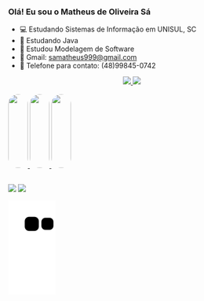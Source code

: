 ### Olá! Eu sou o Matheus de Oliveira Sá


- 💻 Estudando Sistemas de Informação em UNISUL, SC
- 🌱 Estudando Java
- 💾 Estudou Modelagem de Software
- 📑 Gmail: samatheus999@gmail.com
- 📱 Telefone para contato: (48)99845-0742

<div align="center">
  <a href="https://github.com/MatheusOliveira04">
  <img height="180em" src="https://github-readme-stats.vercel.app/api?username=MatheusOliveira04&show_icons=true&theme=tokyonight&include_all_commits=true&count_private=true"/>
  <img height="180em" src="https://github-readme-stats.vercel.app/api/top-langs/?username=MatheusOliveira04&layout=compact&langs_count=7&theme=tokyonight"/>
</div>

<div style="display: inline_block"><br>
<img height="150" style="border-radius:50px;" width="40" src="https://cdn.jsdelivr.net/gh/devicons/devicon/icons/java/java-original.svg" />
<img height="150" style="border-radius:50px;" width="40" src="https://cdn.jsdelivr.net/gh/devicons/devicon/icons/mysql/mysql-original.svg" />
<img height="150" style="border-radius:50px;" width="40" src="https://cdn.jsdelivr.net/gh/devicons/devicon/icons/mysql/mysql-original-wordmark.svg" />               
  </div>
  
## <div>
<a href = "mailto:samatheus999@gmail.com"><img src="https://img.shields.io/badge/Gmail-D14836?style=for-the-badge&logo=gmail&logoColor=white" target="_blank"></a>
<a href="https://instagram.com/mattheus_osa" target="_blank"><img src="https://img.shields.io/badge/-Instagram-%23E4405F?style=for-the-badge&logo=instagram&logoColor=white" target="_blank"></a>


![snake gif](https://github.com/MatheusOliveira04/MatheusOliveira04/blob/output/github-contribution-grid-snake.svg)
</div>





